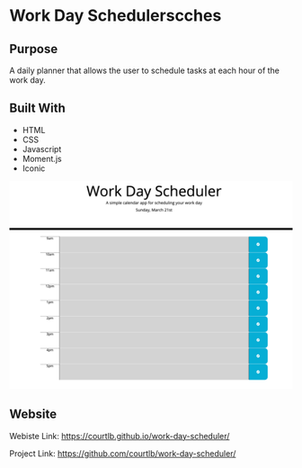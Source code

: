 # Work Day Schedulerscches

## Purpose
A daily planner that allows the user to schedule tasks at each hour of the work day. 

## Built With
* HTML
* CSS
* Javascript
* Moment.js
* Iconic

![WorkDayScheduler](scheduler-screenshot.png)

## Website
Webiste Link: https://courtlb.github.io/work-day-scheduler/

Project Link: https://github.com/courtlb/work-day-scheduler/

